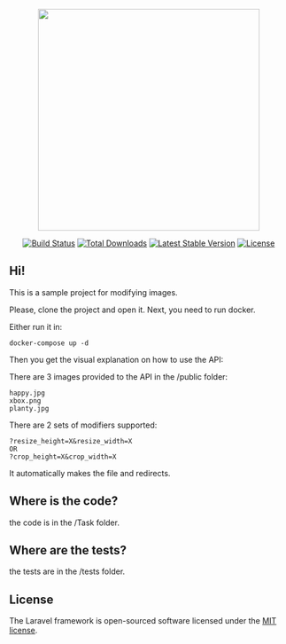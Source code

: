 <p align="center"><a href="https://laravel.com" target="_blank"><img src="https://raw.githubusercontent.com/laravel/art/master/logo-lockup/5%20SVG/2%20CMYK/1%20Full%20Color/laravel-logolockup-cmyk-red.svg" width="400"></a></p>

<p align="center">
<a href="https://travis-ci.org/laravel/framework"><img src="https://travis-ci.org/laravel/framework.svg" alt="Build Status"></a>
<a href="https://packagist.org/packages/laravel/framework"><img src="https://img.shields.io/packagist/dt/laravel/framework" alt="Total Downloads"></a>
<a href="https://packagist.org/packages/laravel/framework"><img src="https://img.shields.io/packagist/v/laravel/framework" alt="Latest Stable Version"></a>
<a href="https://packagist.org/packages/laravel/framework"><img src="https://img.shields.io/packagist/l/laravel/framework" alt="License"></a>
</p>

## Hi!

This is a sample project for modifying images.

Please, clone the project and open it. Next, you need to run docker.

Either run it in: 

```
docker-compose up -d
```

Then you get the visual explanation on how to use the API:


There are 3 images provided to the API in the /public folder:

```
happy.jpg
xbox.png
planty.jpg
```

There are 2 sets of modifiers supported:

```
?resize_height=X&resize_width=X
OR
?crop_height=X&crop_width=X
```

It automatically makes the file and redirects.


## Where is the code?

the code is in the /Task folder.

## Where are the tests?

the tests are in the /tests folder.




## License

The Laravel framework is open-sourced software licensed under the [MIT license](https://opensource.org/licenses/MIT).
